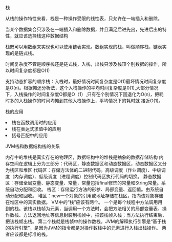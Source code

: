 <p>栈</p>
从栈的操作特性来看，栈是一种操作受限的线性表，只允许在一端插入和删除。
<p>当某个数据集合只涉及在一端插入和删除数据，并且满足后进先出，先进后出的特性，就应该选择栈这种数据结构</p>
栈既可以用数组来实现也可以使用链表实现。数组实现的栈，叫做顺序栈，链表实现的是链式栈。
<p>
时间复杂度不管是顺序栈还是链式栈，入栈，出栈只涉及栈顶个别数据的操作，所以时间复杂度都是O(1)
<p>
支持动态扩容的顺序栈：入栈时，最好情况时间复杂度是O(1)最坏情况时间复杂度是O(n)。根据摊还分析法，这个入栈操作的平均时间复杂度是0(1),大部分情况下，入栈操作的时间复杂度O都是O（1）,只有在个别情况下回退化为O(n)，把耗时多的入栈操作的时间均摊到其他入栈操作上，平均情况下的耗时就
接近O(1)。
<p>栈的应用</P>
<ui>
<li>栈在函数调用时的应用</li>
<li>栈在表达式求值中的应用</li>
<li>括号匹配中的应用</li>
</ul>
<p>JVM栈和数据结构栈的关系</p>
内存中的堆栈是真实存在的物理区，数据结构中的堆栈是抽象的数据存储结构
内存空间在逻辑上分为三部分：代码区，静态数据区和动态数据区，动态数据区又分为栈区和堆区
代码区：存储方法体的二进制代码。高级调度（作业调度）、中级调度（内存调度）、低级调度（进程调度）控制代码区执行代码的切换。
静态数据区：存储全局变量、静态变量、常量，常量包括final修饰的常量和String常量。系统自动分配和回收。
栈区：存储运行方法的形参、局部变量、返回值。由系统自动分配和回收。
堆区：new一个对象的引用或地址存储在栈区，指向该对象存储在堆区中的真实数据。
VM中的“栈”应该有两个。
一个是每个线程中方法调用用到的栈。该栈以栈帧为元素，当调用一个方法时，会把方法相关的局部变量表、操作数栈、方法返回地址等信息封装到栈帧中，把该栈帧入栈；当方法执行结束后，把该栈帧出栈。
第二个栈就是栈帧中的操作数栈。JVM的解释执行引擎是“基于栈的执行引擎”，是因为JVM的指令都是对操作数栈中的元素进行入栈出栈操作。
两者应该都是标准的栈。

